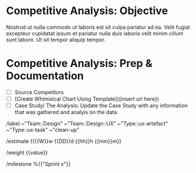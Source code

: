 <!-- 
    The Competitive Analysis task includes the process of developing the questions and also holding the interview and recording the data.

    Please follow the instructions in each of the sections below, adhering to the template and replacing the placeholder text as you go.

    NB. This is a template and sections can be filled or left as is where information is or is not available, or sections are or are not relevant.

    Please replace the braces {{  }} and the text between.
   
    Please provide a brief description of what the case study objective is.
 -->
# Competitive Analysis: Objective
 Nostrud ut nulla commodo ut laboris est sit culpa pariatur ad ea. Velit fugiat excepteur cupidatat ipsum et pariatur nulla duis laboris velit minim cillum sunt labore. Ut sit tempor aliquip tempor.

# Competitive Analysis: Prep & Documentation
<!-- 
    The Checklist section of each ux-artefact issue are required items to be completed before the issue itself can be considered as 'Done'.
 -->
 - [ ] Source Competitors
 - [ ] [Create Whimisical Chart Using Template]({insert url here})
 - [ ] Case Study/ The Analysis: Update the Case Study with any information that was gathered and analyis on the data

/label ~"Team::Design" ~"Team::Design::UX" ~"Type::ux-artefact" ~"Type::ux-task" ~"clean-up" 

/estimate {{{{W}}w {{DD}}d {{hh}}h {{mm}}m}}

/weight {{value}}

/milestone %{{"Sprint x"}}

